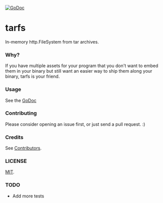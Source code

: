 [![GoDoc](https://godoc.org/github.com/omeid/go-tarfs?status.svg)](https://godoc.org/github.com/omeid/go-tarfs)
# tarfs
In-memory http.FileSystem from tar archives.

### Why?
If you have multiple assets for your program that you don't want to embed them in your binary but still want an easier way to ship them along your binary, tarfs is your friend.

### Usage
See the [GoDoc](https://godoc.org/github.com/omeid/go-tarfs)


### Contributing
Please consider opening an issue first, or just send a pull request. :)

### Credits
See [Contributors](https://github.com/omeid/go-tarfs/graphs/contributors).

### LICENSE
  [MIT](LICENSE).

### TODO
  - Add more tests
